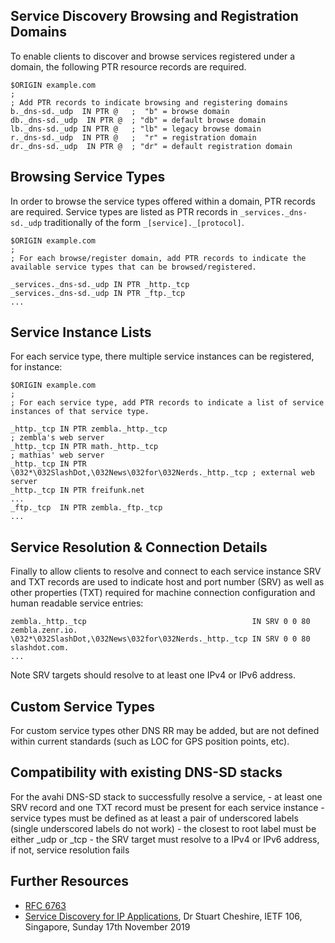  

## Service Discovery Browsing and Registration Domains

To enable clients to discover and browse services registered under a domain, the following PTR resource records are required.

```
$ORIGIN example.com
;
; Add PTR records to indicate browsing and registering domains
b._dns-sd._udp  IN PTR @   ;  "b" = browse domain
db._dns-sd._udp  IN PTR @  ; "db" = default browse domain
lb._dns-sd._udp IN PTR @   ; "lb" = legacy browse domain 
r._dns-sd._udp  IN PTR @   ;  "r" = registration domain
dr._dns-sd._udp  IN PTR @  ; "dr" = default registration domain
```

## Browsing Service Types

In order to browse the service types offered within a domain, PTR records are required. Service types are listed as PTR records in `_services._dns-sd._udp` traditionally of the form `_[service]._[protocol]`.


```
$ORIGIN example.com
;
; For each browse/register domain, add PTR records to indicate the available service types that can be browsed/registered.

_services._dns-sd._udp IN PTR _http._tcp
_services._dns-sd._udp IN PTR _ftp._tcp
...
```

## Service Instance Lists

For each service type, there multiple service instances can be registered, for instance:

```
$ORIGIN example.com
;
; For each service type, add PTR records to indicate a list of service instances of that service type. 

_http._tcp IN PTR zembla._http._tcp                                     ; zembla's web server
_http._tcp IN PTR math._http._tcp                                       ; mathias' web server
_http._tcp IN PTR \032*\032SlashDot,\032News\032for\032Nerds._http._tcp ; external web server
_http._tcp IN PTR freifunk.net
...
_ftp._tcp  IN PTR zembla._ftp._tcp
...
```

## Service Resolution & Connection Details

Finally to allow clients to resolve and connect to each service instance SRV and TXT records are used to indicate host and port number (SRV) as well as other properties (TXT) required for machine connection configuration and human readable service entries:

```
zembla._http._tcp                                     IN SRV 0 0 80 zembla.zenr.io.
\032*\032SlashDot,\032News\032for\032Nerds._http._tcp IN SRV 0 0 80 slashdot.com.
...
```
Note SRV targets should resolve to at least one IPv4 or IPv6 address.

## Custom Service Types

For custom service types other DNS RR may be added, but are not defined within current standards (such as LOC for GPS position points, etc). 

## Compatibility with existing DNS-SD stacks

For the avahi DNS-SD stack to successfully resolve a service, 
    - at least one SRV record and one TXT record must be present for each service instance
    - service types must be defined as at least a pair of underscored labels (single underscored labels do not work)
    - the closest to root label must be either \_udp or \_tcp
    - the SRV target must resolve to a IPv4 or IPv6 address, if not, service resolution fails

## Further Resources

- [RFC 6763](https://www.rfc-editor.org/rfc/rfc6763)
- [Service Discovery for IP Applications](https://datatracker.ietf.org/meeting/106/materials/slides-106-edu-sessf-service-discovery-for-ip-applications-00.pdf), Dr Stuart Cheshire, IETF 106, Singapore, Sunday 17th November 2019
